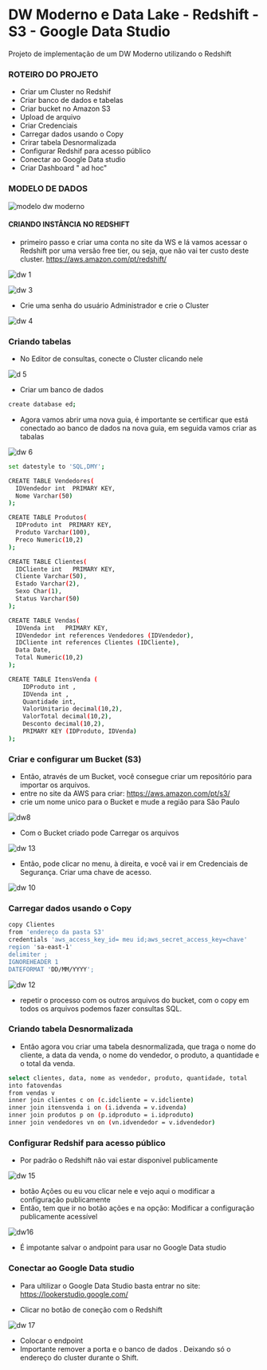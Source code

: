# DW Moderno e Data Lake - Redshift - S3 - Google Data Studio
Projeto de implementação de um DW Moderno utilizando o Redshift 


### ROTEIRO DO PROJETO

* Criar um Cluster no Redshif
* Criar banco de dados e tabelas
* Criar bucket no Amazon S3
* Upload de arquivo
* Criar Credenciais
* Carregar dados usando o Copy
* Crirar tabela Desnormalizada
* Configurar Redshif para acesso público
* Conectar ao Google Data studio
* Criar Dashboard " ad hoc"

### MODELO DE DADOS

![modelo dw moderno](https://github.com/JulioMancini/a/assets/145502330/9ef80ddb-e721-41ff-a0b6-f7ce3685e6ef)

#### CRIANDO INSTÂNCIA NO REDSHIFT

* primeiro passo e criar uma conta no site da WS e lá vamos acessar o Redshift por uma versão free tier, ou seja, que não vai ter custo deste cluster. https://aws.amazon.com/pt/redshift/

![dw 1](https://github.com/JulioMancini/a/assets/145502330/9733465d-f52d-4c40-86e8-b483ce15fb82)

![dw 3](https://github.com/JulioMancini/a/assets/145502330/8c848cf0-e665-436e-b372-e83935cd2c18)

* Crie uma senha do usuário Administrador e crie o Cluster
  
![dw 4](https://github.com/JulioMancini/a/assets/145502330/367ae8a0-0447-4505-9ee9-a9d0bca2c65c)

### Criando tabelas

* No Editor de consultas, conecte o Cluster clicando nele

![d 5](https://github.com/JulioMancini/a/assets/145502330/e4b930e8-2f02-4b76-93e1-c50433d0ac1c)

* Criar um banco de dados
```bash
create database ed;
```

* Agora vamos abrir uma nova guia, é importante se certificar que está conectado ao banco de dados na nova guia, em seguida vamos criar as tabalas

![dw 6](https://github.com/JulioMancini/a/assets/145502330/dd62b1ec-d8cb-4336-908d-b46d1430850b)

```bash
set datestyle to 'SQL,DMY';

CREATE TABLE Vendedores(
  IDVendedor int  PRIMARY KEY,
  Nome Varchar(50)
);

CREATE TABLE Produtos(
  IDProduto int  PRIMARY KEY,
  Produto Varchar(100),
  Preco Numeric(10,2)
);

CREATE TABLE Clientes(
  IDCliente int   PRIMARY KEY,
  Cliente Varchar(50),
  Estado Varchar(2),
  Sexo Char(1),
  Status Varchar(50)
);

CREATE TABLE Vendas(
  IDVenda int   PRIMARY KEY,
  IDVendedor int references Vendedores (IDVendedor),
  IDCliente int references Clientes (IDCliente),
  Data Date,
  Total Numeric(10,2)
);

CREATE TABLE ItensVenda (
    IDProduto int ,
    IDVenda int ,
    Quantidade int,
    ValorUnitario decimal(10,2),
    ValorTotal decimal(10,2),
	Desconto decimal(10,2),
    PRIMARY KEY (IDProduto, IDVenda)
);
```

### Criar e configurar um Bucket (S3)

* Então, através de um Bucket, você consegue criar um repositório para importar os arquivos.
* entre no site da AWS para criar: https://aws.amazon.com/pt/s3/
* crie um nome unico para o Bucket e mude a região para São Paulo

![dw8](https://github.com/JulioMancini/Projeto-DW-moderno-Redshift-S3-e-Google-Data-Studio-/assets/145502330/d83b9448-67cf-46d5-8268-a893c08dc965)

* Com o Bucket criado pode Carregar os arquivos

![dw 13](https://github.com/JulioMancini/Projeto-DW-moderno-Redshift-S3-e-Google-Data-Studio-/assets/145502330/50a09ada-776b-41d8-aaa3-7d5198cc44ee)

  
* Então, pode clicar no menu, à direita, e você vai ir em Credenciais de Segurança. Criar uma chave de acesso.

![dw 10](https://github.com/JulioMancini/Projeto-DW-moderno-Redshift-S3-e-Google-Data-Studio-/assets/145502330/9f2bdbd9-e917-409e-a9b8-96d5384c9e23)

### Carregar dados usando o Copy


```bash
copy Clientes
from 'endereço da pasta S3'
credentials 'aws_access_key_id= meu id;aws_secret_access_key=chave'            '
region 'sa-east-1'
delimiter ;
IGNOREHEADER 1
DATEFORMAT 'DD/MM/YYYY';
```

![dw 12](https://github.com/JulioMancini/Projeto-DW-moderno-Redshift-S3-e-Google-Data-Studio-/assets/145502330/71de177a-42eb-41f4-adb4-cab4f6a60a49)

* repetir o processo com os outros arquivos do bucket, com o copy em todos os arquivos podemos fazer consultas SQL.

### Criando tabela Desnormalizada

* Então agora vou criar uma tabela desnormalizada, que traga o nome do cliente, a data da venda, o nome do vendedor, o produto, a quantidade e o total da venda.

```bash
select clientes, data, nome as vendedor, produto, quantidade, total
into fatovendas
from vendas v
inner join clientes c on (c.idcliente = v.idcliente)
inner join itensvenda i on (i.idvenda = v.idvenda)
inner join produtos p on (p.idproduto = i.idproduto)
inner join vendedores vn on (vn.idvendedor = v.idvendedor)
```
### Configurar Redshif para acesso público

* Por padrão o Redshift não vai estar disponivel publicamente

![dw 15](https://github.com/JulioMancini/Projeto-DW-moderno-Redshift-S3-e-Google-Data-Studio-/assets/145502330/3c722821-7c41-44fc-98b0-0966943f6522)

* botão Ações ou eu vou clicar nele e vejo aqui o modificar a configuração publicamente
* Então, tem que ir no botão ações e na opção: Modificar a configuração publicamente acessível

![dw16](https://github.com/JulioMancini/Projeto-DW-moderno-Redshift-S3-e-Google-Data-Studio-/assets/145502330/88d749e6-0f91-4518-ab75-8b2658dc85b0)

* É impotante salvar o andpoint para usar no Google Data studio

### Conectar ao Google Data studio

* Para ultilizar o Google Data Studio basta entrar no site: https://lookerstudio.google.com/

* Clicar no botão de coneção com o Redshift

![dw 17](https://github.com/JulioMancini/Projeto-DW-moderno-Redshift-S3-e-Google-Data-Studio-/assets/145502330/759d81f4-88b4-451f-a11d-078836459afd)

* Colocar o endpoint
* Importante remover a porta e o banco de dados . Deixando só o endereço do cluster durante o Shift.



